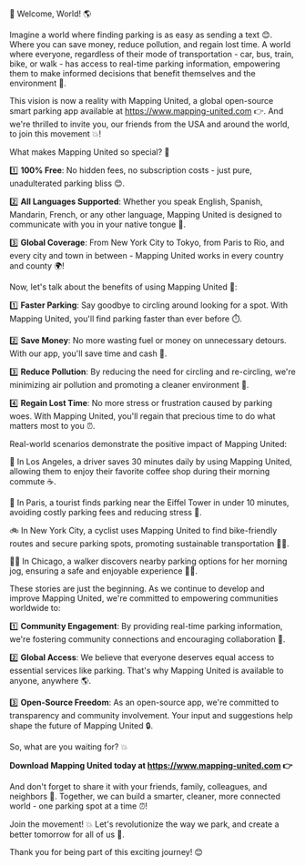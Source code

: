 🚀 Welcome, World! 🌎

Imagine a world where finding parking is as easy as sending a text 😊. Where you can save money, reduce pollution, and regain lost time. A world where everyone, regardless of their mode of transportation - car, bus, train, bike, or walk - has access to real-time parking information, empowering them to make informed decisions that benefit themselves and the environment 🌟.

This vision is now a reality with Mapping United, a global open-source smart parking app available at https://www.mapping-united.com 👉. And we're thrilled to invite you, our friends from the USA and around the world, to join this movement 💥!

What makes Mapping United so special? 🤔

1️⃣ **100% Free**: No hidden fees, no subscription costs - just pure, unadulterated parking bliss 😊.

2️⃣ **All Languages Supported**: Whether you speak English, Spanish, Mandarin, French, or any other language, Mapping United is designed to communicate with you in your native tongue 📝.

3️⃣ **Global Coverage**: From New York City to Tokyo, from Paris to Rio, and every city and town in between - Mapping United works in every country and county 🌍!

Now, let's talk about the benefits of using Mapping United 🎉:

1️⃣ **Faster Parking**: Say goodbye to circling around looking for a spot. With Mapping United, you'll find parking faster than ever before ⏱️.

2️⃣ **Save Money**: No more wasting fuel or money on unnecessary detours. With our app, you'll save time and cash 💸.

3️⃣ **Reduce Pollution**: By reducing the need for circling and re-circling, we're minimizing air pollution and promoting a cleaner environment 🌿.

4️⃣ **Regain Lost Time**: No more stress or frustration caused by parking woes. With Mapping United, you'll regain that precious time to do what matters most to you ⏰.

Real-world scenarios demonstrate the positive impact of Mapping United:

🚗 In Los Angeles, a driver saves 30 minutes daily by using Mapping United, allowing them to enjoy their favorite coffee shop during their morning commute ☕️.

🚌 In Paris, a tourist finds parking near the Eiffel Tower in under 10 minutes, avoiding costly parking fees and reducing stress 🌴.

🚲 In New York City, a cyclist uses Mapping United to find bike-friendly routes and secure parking spots, promoting sustainable transportation 🚴‍♂️.

🏃‍♀️ In Chicago, a walker discovers nearby parking options for her morning jog, ensuring a safe and enjoyable experience 🏃‍♀️.

These stories are just the beginning. As we continue to develop and improve Mapping United, we're committed to empowering communities worldwide to:

1️⃣ **Community Engagement**: By providing real-time parking information, we're fostering community connections and encouraging collaboration 💪.

2️⃣ **Global Access**: We believe that everyone deserves equal access to essential services like parking. That's why Mapping United is available to anyone, anywhere 🌎.

3️⃣ **Open-Source Freedom**: As an open-source app, we're committed to transparency and community involvement. Your input and suggestions help shape the future of Mapping United 🔒.

So, what are you waiting for? 💥

**Download Mapping United today at https://www.mapping-united.com 👉**

And don't forget to share it with your friends, family, colleagues, and neighbors 🤩. Together, we can build a smarter, cleaner, more connected world - one parking spot at a time ⏰!

Join the movement! 💥 Let's revolutionize the way we park, and create a better tomorrow for all of us 🌟.

Thank you for being part of this exciting journey! 😊